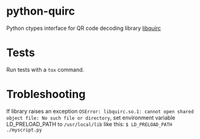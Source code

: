 # python-quirc

Python ctypes interface for QR code decoding library [libquirc](https://github.com/dlbeer/quirc)

# Tests

Run tests with a `tox` command.

# Trobleshooting

If library raises an exception `OSError: libquirc.so.1: cannot open shared object file: No such file or directory`,
set environment variable LD_PRELOAD_PATH to `/usr/local/lib` like this: `$ LD_PRELOAD_PATH ./myscript.py`
